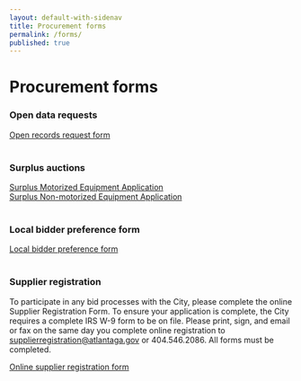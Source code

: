 ```yaml
---
layout: default-with-sidenav
title: Procurement forms
permalink: /forms/
published: true
---
```

# Procurement forms

### Open data requests

[Open records request form](http://atlantaga.gov/modules/showdocument.aspx?documentid=15595)
<br><br>

### Surplus auctions  

[Surplus Motorized Equipment Application](http://atlantaga.gov/modules/showdocument.aspx?documentid=6816)  
[Surplus Non-motorized Equipment Application](http://atlantaga.gov/modules/showdocument.aspx?documentid=6817)
<br><br>

### Local bidder preference form

[Local bidder preference form](http://atlantaga.gov/modules/showdocument.aspx?documentid=5547)
<br><br>

### Supplier registration

To participate in any bid processes with the City, please complete the online Supplier Registration Form. To ensure your application is complete, the City requires a complete IRS W-9 form to be on file. Please print, sign, and email or fax on the same day you complete online registration to [supplierregistration@atlantaga.gov](mailto:supplierregistration@atlantaga.gov) or 404.546.2086. All forms must be completed.  

[Online supplier registration form](https://catsprod.atlantaga.gov/OA_HTML/OA.jsp?page=/oracle/apps/pos/suppreg/webui/PosSRegPG&OAHP=POS_GUEST_REG_HP&OASF=POS_SUPPREG_REGISTER&OAPB=POS_ISP_BRAND&ouid=5CDE34D24B087C20)
